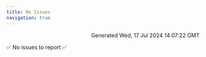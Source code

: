 ```yaml
---
title: No Issues
navigation: true
---
```


<p style="text-align:right;color:#cccs">
Generated Wed, 17 Jul 2024 14:07:22 GMT
</p>
<p>✅ No issues to report ✅</p>



